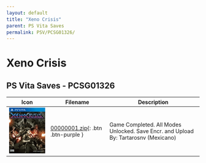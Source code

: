 ```yaml
---
layout: default
title: "Xeno Crisis"
parent: PS Vita Saves
permalink: PSV/PCSG01326/
---
```

# Xeno Crisis

## PS Vita Saves - PCSG01326

| Icon | Filename | Description |
|------|----------|-------------|
| ![Xeno Crisis](icon0.png) | [00000001.zip](00000001.zip){: .btn .btn-purple } | Game Completed. All Modes Unlocked. Save Encr. and Upload By: Tartarosnv (Mexicano)  |
